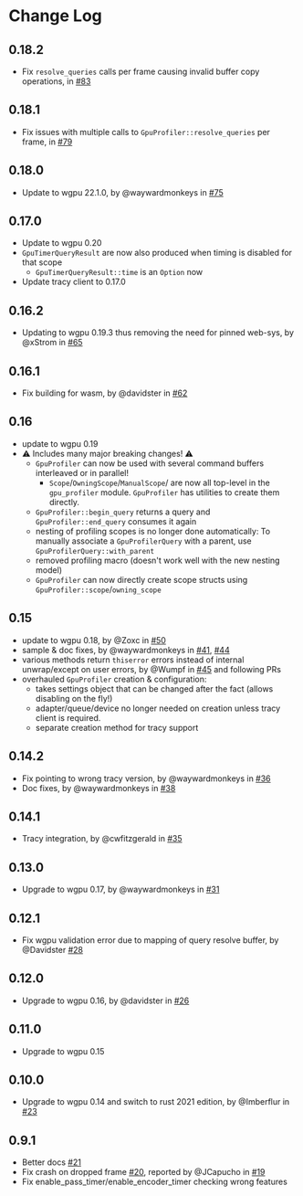 # Change Log

## 0.18.2
* Fix `resolve_queries` calls per frame causing invalid buffer copy operations, in [#83](https://github.com/Wumpf/wgpu-profiler/pull/83)

## 0.18.1
* Fix issues with multiple calls to `GpuProfiler::resolve_queries` per frame, in [#79](https://github.com/Wumpf/wgpu-profiler/pull/79)

## 0.18.0
* Update to wgpu 22.1.0, by @waywardmonkeys in [#75](https://github.com/Wumpf/wgpu-profiler/pull/75)

## 0.17.0
* Update to wgpu 0.20
* `GpuTimerQueryResult` are now also produced when timing is disabled for that scope
  * `GpuTimerQueryResult::time` is an `Option` now
* Update tracy client to 0.17.0

## 0.16.2

* Updating to wgpu 0.19.3 thus removing the need for pinned web-sys, by @xStrom in [#65](https://github.com/Wumpf/wgpu-profiler/pull/65)

## 0.16.1

* Fix building for wasm, by @davidster in [#62](https://github.com/Wumpf/wgpu-profiler/pull/62)

## 0.16

* update to wgpu 0.19
* ⚠️ Includes many major breaking changes! ⚠️
  * `GpuProfiler` can now be used with several command buffers interleaved or in parallel!
    * `Scope`/`OwningScope`/`ManualScope`/ are now all top-level in the `gpu_profiler` module. `GpuProfiler` has utilities to create them directly.
  * `GpuProfiler::begin_query` returns a query and `GpuProfiler::end_query` consumes it again
  * nesting of profiling scopes is no longer done automatically: To manually associate a `GpuProfilerQuery` with a parent, use `GpuProfilerQuery::with_parent`
  * removed profiling macro (doesn't work well with the new nesting model)
  * `GpuProfiler` can now directly create scope structs using `GpuProfiler::scope`/`owning_scope`

## 0.15

* update to wgpu 0.18, by @Zoxc in [#50](https://github.com/Wumpf/wgpu-profiler/pull/50)
* sample & doc fixes, by @waywardmonkeys in [#41](https://github.com/Wumpf/wgpu-profiler/pull/41), [#44](https://github.com/Wumpf/wgpu-profiler/pull/44)
* various methods return `thiserror` errors instead of internal unwrap/except on user errors, by @Wumpf in [#45](https://github.com/Wumpf/wgpu-profiler/pull/45) and following PRs
* overhauled `GpuProfiler` creation & configuration:
  * takes settings object that can be changed after the fact (allows disabling on the fly!)
  * adapter/queue/device no longer needed on creation unless tracy client is required.
  * separate creation method for tracy support

## 0.14.2

* Fix pointing to wrong tracy version, by @waywardmonkeys in [#36](https://github.com/Wumpf/wgpu-profiler/pull/35)
* Doc fixes, by @waywardmonkeys in [#38](https://github.com/Wumpf/wgpu-profiler/pull/35)

## 0.14.1

* Tracy integration, by @cwfitzgerald in [#35](https://github.com/Wumpf/wgpu-profiler/pull/35)

## 0.13.0

* Upgrade to wgpu 0.17, by @waywardmonkeys in [#31](https://github.com/Wumpf/wgpu-profiler/pull/31)

## 0.12.1

* Fix wgpu validation error due to mapping of query resolve buffer, by @Davidster [#28](https://github.com/Wumpf/wgpu-profiler/pull/28)

## 0.12.0

* Upgrade to wgpu 0.16, by @davidster in [#26](https://github.com/Wumpf/wgpu-profiler/pull/26)

## 0.11.0

* Upgrade to wgpu 0.15

## 0.10.0

* Upgrade to wgpu 0.14 and switch to rust 2021 edition, by @Imberflur in [#23](https://github.com/Wumpf/wgpu-profiler/pull/23)

## 0.9.1

* Better docs [#21](https://github.com/Wumpf/wgpu-profiler/pull/21)
* Fix crash on dropped frame [#20](https://github.com/Wumpf/wgpu-profiler/pull/20), reported by @JCapucho in [#19](https://github.com/Wumpf/wgpu-profiler/pull/19)
* Fix enable_pass_timer/enable_encoder_timer checking wrong features
